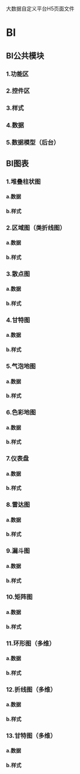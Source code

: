 大数据自定义平台H5页面文件
# BI
## BI公共模块
### 1.功能区
### 2.控件区
### 3.样式
### 4.数据
### 5.数据模型（后台）
 
## BI图表
### 1.堆叠柱状图
#### a.数据

#### b.样式
### 2.区域图（类折线图）
#### a.数据
#### b.样式
### 3.散点图
#### a.数据
#### b.样式
### 4.甘特图
#### a.数据
#### b.样式
### 5.气泡地图
#### a.数据
#### b.样式
### 6.色彩地图
#### a.数据
#### b.样式
### 7.仪表盘
#### a.数据
#### b.样式
### 8.雷达图
#### a.数据
#### b.样式
### 9.漏斗图
#### a.数据
#### b.样式
### 10.矩阵图
#### a.数据
#### b.样式
### 11.环形图（多维）
#### a.数据
#### b.样式
### 12.折线图（多维）
#### a.数据
#### b.样式
### 13.甘特图（多维）
#### a.数据
#### b.样式
